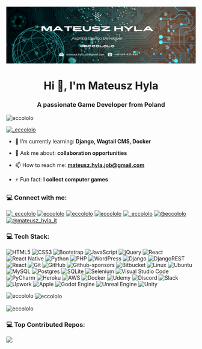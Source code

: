 [![MasterHead](https://raw.githubusercontent.com/eccololo/eccololo/refs/heads/main/Social-Media-Banner-Django-Developer-1.png)](https://www.linkedin.com/in/eccololo/)
<h1 align="center">Hi 👋, I'm Mateusz Hyla</h1>
<h3 align="center">A passionate Game Developer from Poland</h3>

<p align="left"> <img src="https://komarev.com/ghpvc/?username=eccololo&label=Profile%20views&color=0e75b6&style=flat" alt="eccololo" /> </p>

<p align="left"> <a href="https://twitter.com/_eccololo" target="blank"><img src="https://img.shields.io/twitter/follow/_eccololo?logo=twitter&style=for-the-badge" alt="_eccololo" /></a> </p>

- 🌱 I’m currently learning: **Django, Wagtail CMS, Docker**

- 💬 Ask me about: **collaboration opportunities**

- 📫 How to reach me: **mateusz.hyla.job@gmail.com**

- ⚡ Fun fact: **I collect computer games**

### 💻 Connect with me:
<p align="left">
<a href="https://twitter.com/_eccololo" target="blank"><img align="center" src="https://raw.githubusercontent.com/rahuldkjain/github-profile-readme-generator/master/src/images/icons/Social/twitter.svg" alt="_eccololo" height="30" width="40" /></a>
<a href="https://linkedin.com/in/eccololo" target="blank"><img align="center" src="https://raw.githubusercontent.com/rahuldkjain/github-profile-readme-generator/master/src/images/icons/Social/linked-in-alt.svg" alt="eccololo" height="30" width="40" /></a>
<a href="https://stackoverflow.com/users/21931166/eccololo" target="blank"><img align="center" src="https://raw.githubusercontent.com/rahuldkjain/github-profile-readme-generator/master/src/images/icons/Social/stack-overflow.svg" alt="eccololo" height="30" width="40" /></a>
<a href="https://fb.com/eccololo" target="blank"><img align="center" src="https://raw.githubusercontent.com/rahuldkjain/github-profile-readme-generator/master/src/images/icons/Social/facebook.svg" alt="eccololo" height="30" width="40" /></a>
<a href="https://instagram.com/_eccololo" target="blank"><img align="center" src="https://raw.githubusercontent.com/rahuldkjain/github-profile-readme-generator/master/src/images/icons/Social/instagram.svg" alt="_eccololo" height="30" width="40" /></a>
<a href="https://www.youtube.com/channel/UCsiRQCew_pTh0LquQszNs9w" target="blank"><img align="center" src="https://raw.githubusercontent.com/rahuldkjain/github-profile-readme-generator/master/src/images/icons/Social/youtube.svg" alt="@eccololo" height="30" width="40" /></a>
<a href="https://www.hackerrank.com/profile/mateusz_hyla_it" target="blank"><img align="center" src="https://raw.githubusercontent.com/rahuldkjain/github-profile-readme-generator/master/src/images/icons/Social/hackerrank.svg" alt="@mateusz_hyla_it" height="30" width="40" /></a>
</p>

### 💻 Tech Stack:
<!-- Badges from https://github.com/Ileriayo/markdown-badges -->
![HTML5](https://img.shields.io/badge/html5-%23E34F26.svg?style=for-the-badge&logo=html5&logoColor=white)
![CSS3](https://img.shields.io/badge/css3-%231572B6.svg?style=for-the-badge&logo=css3&logoColor=white)
![Bootstrap](https://img.shields.io/badge/bootstrap-%238511FA.svg?style=for-the-badge&logo=bootstrap&logoColor=white)
![JavaScript](https://img.shields.io/badge/javascript-%23323330.svg?style=for-the-badge&logo=javascript&logoColor=%23F7DF1E)
![jQuery](https://img.shields.io/badge/jquery-%230769AD.svg?style=for-the-badge&logo=jquery&logoColor=white)
![React](https://img.shields.io/badge/react-%2320232a.svg?style=for-the-badge&logo=react&logoColor=%2361DAFB)
![React Native](https://img.shields.io/badge/react_native-%2320232a.svg?style=for-the-badge&logo=react&logoColor=%2361DAFB)
![Python](https://img.shields.io/badge/python-3670A0?style=for-the-badge&logo=python&logoColor=ffdd54)
![PHP](https://img.shields.io/badge/php-%23777BB4.svg?style=for-the-badge&logo=php&logoColor=white)
![WordPress](https://img.shields.io/badge/WordPress-%23117AC9.svg?style=for-the-badge&logo=WordPress&logoColor=white)
![Django](https://img.shields.io/badge/django-%23092E20.svg?style=for-the-badge&logo=django&logoColor=white)
![DjangoREST](https://img.shields.io/badge/DJANGO-REST-ff1709?style=for-the-badge&logo=django&logoColor=white&color=ff1709&labelColor=gray)
![React](https://img.shields.io/badge/react-%2320232a.svg?style=for-the-badge&logo=react&logoColor=%2361DAFB)
![Git](https://img.shields.io/badge/git-%23F05033.svg?style=for-the-badge&logo=git&logoColor=white)
![GitHub](https://img.shields.io/badge/github-%23121011.svg?style=for-the-badge&logo=github&logoColor=white)
![Github-sponsors](https://img.shields.io/badge/sponsor-30363D?style=for-the-badge&logo=GitHub-Sponsors&logoColor=#EA4AAA)
![Bitbucket](https://img.shields.io/badge/bitbucket-%230047B3.svg?style=for-the-badge&logo=bitbucket&logoColor=white)
![Linux](https://img.shields.io/badge/Linux-FCC624?style=for-the-badge&logo=linux&logoColor=black)
![Ubuntu](https://img.shields.io/badge/Ubuntu-E95420?style=for-the-badge&logo=ubuntu&logoColor=white)
![MySQL](https://img.shields.io/badge/mysql-4479A1.svg?style=for-the-badge&logo=mysql&logoColor=white)
![Postgres](https://img.shields.io/badge/postgres-%23316192.svg?style=for-the-badge&logo=postgresql&logoColor=white)
![SQLite](https://img.shields.io/badge/sqlite-%2307405e.svg?style=for-the-badge&logo=sqlite&logoColor=white)
![Selenium](https://img.shields.io/badge/-selenium-%43B02A?style=for-the-badge&logo=selenium&logoColor=white)
![Visual Studio Code](https://img.shields.io/badge/Visual%20Studio%20Code-0078d7.svg?style=for-the-badge&logo=visual-studio-code&logoColor=white)
![PyCharm](https://img.shields.io/badge/pycharm-143?style=for-the-badge&logo=pycharm&logoColor=black&color=black&labelColor=green)
![Heroku](https://img.shields.io/badge/heroku-%23430098.svg?style=for-the-badge&logo=heroku&logoColor=white)
![AWS](https://img.shields.io/badge/AWS-%23FF9900.svg?style=for-the-badge&logo=amazon-aws&logoColor=white)
![Docker](https://img.shields.io/badge/docker-%230db7ed.svg?style=for-the-badge&logo=docker&logoColor=white)
![Udemy](https://img.shields.io/badge/Udemy-A435F0?style=for-the-badge&logo=Udemy&logoColor=white)
![Discord](https://img.shields.io/badge/Discord-%235865F2.svg?style=for-the-badge&logo=discord&logoColor=white)
![Slack](https://img.shields.io/badge/Slack-4A154B?style=for-the-badge&logo=slack&logoColor=white)
![Upwork](https://img.shields.io/badge/UpWork-6FDA44?style=for-the-badge&logo=Upwork&logoColor=white)
![Apple](https://img.shields.io/badge/Apple-%23000000.svg?style=for-the-badge&logo=apple&logoColor=white)
![Godot Engine](https://img.shields.io/badge/GODOT-%23FFFFFF.svg?style=for-the-badge&logo=godot-engine)
![Unreal Engine](https://img.shields.io/badge/unrealengine-%23313131.svg?style=for-the-badge&logo=unrealengine&logoColor=white)
![Unity](https://img.shields.io/badge/unity-%23000000.svg?style=for-the-badge&logo=unity&logoColor=white)

<p><img align="left" src="https://github-readme-stats.vercel.app/api/top-langs?username=eccololo&show_icons=true&locale=en&layout=compact" alt="eccololo" /></p>

<p>&nbsp;<img align="center" src="https://github-readme-stats.vercel.app/api?username=eccololo&show_icons=true&locale=en" alt="eccololo" /></p>

<p><img align="center" src="https://github-readme-streak-stats.herokuapp.com/?user=eccololo&" alt="eccololo" /></p>

### 💻 Top Contributed Repos:
![](https://github-contributor-stats.vercel.app/api?username=eccololo&limit=5&theme=flat&combine_all_yearly_contributions=true)
